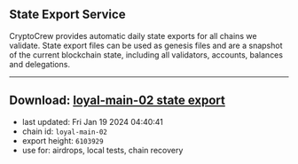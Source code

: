 ## State Export Service
CryptoCrew provides automatic daily state exports for all chains we validate. State export files can be used as genesis files and are a snapshot of the current blockchain state, including all validators, accounts, balances and delegations.

---
**Download: [loyal-main-02 state export](https://dl.ccvalidators.com/SERVICE/loyal/loyal-main-02_export_6103929.json)**
---

- last updated: Fri Jan 19 2024 04:40:41
- chain id: `loyal-main-02`
- export height: `6103929`
- use for: airdrops, local tests, chain recovery
